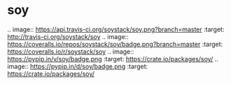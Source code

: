 soy
===

.. image:: https://api.travis-ci.org/soystack/soy.png?branch=master
    :target: http://travis-ci.org/soystack/soy
.. image:: https://coveralls.io/repos/soystack/soy/badge.png?branch=master
    :target: https://coveralls.io/r/soystack/soy
.. image:: https://pypip.in/v/soy/badge.png
   :target: https://crate.io/packages/soy/
.. image:: https://pypip.in/d/soy/badge.png
   :target: https://crate.io/packages/soy/
